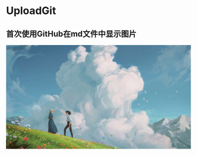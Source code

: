 # UploadGit

## 首次使用GitHub在md文件中显示图片

![image](https://github.com/Think2twice/UploadGit/blob/master/img/howl-s-moving-castle-sophie-hatter-howl-artwork-clouds-anime.jpeg)
